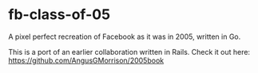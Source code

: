 # fb-class-of-05
A pixel perfect recreation of Facebook as it was in 2005, written in Go.

This is a port of an earlier collaboration written in Rails. Check it out here: https://github.com/AngusGMorrison/2005book
